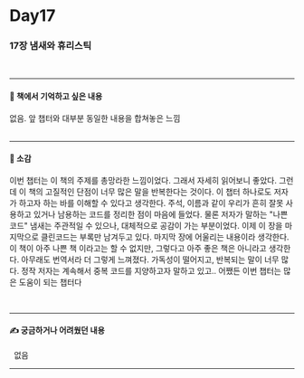 # Day17

### 17장 냄새와 휴리스틱
<br/>

---

#### 📖 책에서 기억하고 싶은 내용 
없음. 앞 챕터와 대부분 동일한 내용을 합쳐놓은 느낌 
</br></br>



---

#### 📖 소감 
이번 챕터는 이 책의 주제를 총망라한 느낌이었다. 그래서 자세히 읽어보니 좋았다. 그런데 이 책의 고질적인 단점이 
너무 많은 말을 반복한다는 것이다. 이 챕터 하나로도 저자가 하고자 하는 바를 이해할 수 있다고 생각한다. 
주석, 이름과 같이 우리가 흔히 잘못 사용하고 있거나 남용하는 코드를 정리한 점이 마음에 들었다. 
물론 저자가 말하는 "나쁜코드" 냄새는 주관적일 수 있으나, 대체적으로 공감이 가는 부분이었다. 이제 이 장을 마지막으로 클린코드는 부록만 남겨두고 있다. 
마지막 장에 어울리는 내용이라 생각한다. 이 책이 아주 나쁜 책 이라고는 할 수 없지만, 그렇다고 아주 좋은 책은 아니라고 생각한다. 
아무래도 번역서라 더 그렇게 느껴졌다. 가독성이 떨어지고, 반복되는 말이 너무 많다. 정작 저자는 계속해서 중복 코드를 지양하고자 말하고 있고.. 
어쨌든 이번 챕터는 많은 도움이 되는 챕터다 

&nbsp; 

---

#### ✍ 궁금하거나 어려웠던 내용
&nbsp; 없음


---

